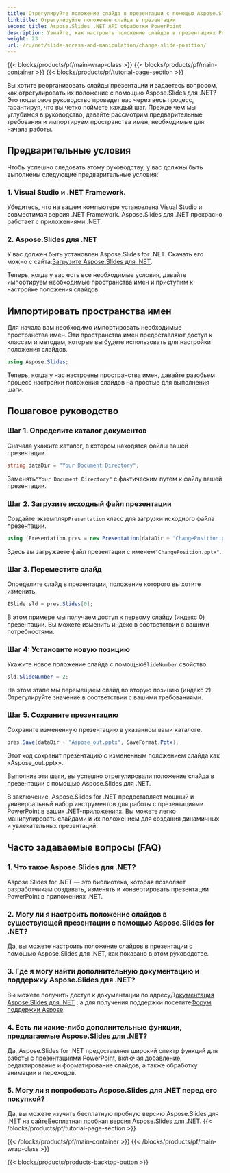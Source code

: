 ```yaml
---
title: Отрегулируйте положение слайда в презентации с помощью Aspose.Slides
linktitle: Отрегулируйте положение слайда в презентации
second_title: Aspose.Slides .NET API обработки PowerPoint
description: Узнайте, как настроить положение слайдов в презентациях PowerPoint с помощью Aspose.Slides для .NET. Совершенствуйте свои навыки презентации!
weight: 23
url: /ru/net/slide-access-and-manipulation/change-slide-position/
---
```


{{< blocks/products/pf/main-wrap-class >}}
{{< blocks/products/pf/main-container >}}
{{< blocks/products/pf/tutorial-page-section >}}


Вы хотите реорганизовать слайды презентации и задаетесь вопросом, как отрегулировать их положение с помощью Aspose.Slides для .NET? Это пошаговое руководство проведет вас через весь процесс, гарантируя, что вы четко поймете каждый шаг. Прежде чем мы углубимся в руководство, давайте рассмотрим предварительные требования и импортируем пространства имен, необходимые для начала работы.

## Предварительные условия

Чтобы успешно следовать этому руководству, у вас должны быть выполнены следующие предварительные условия:

### 1. Visual Studio и .NET Framework.

Убедитесь, что на вашем компьютере установлена Visual Studio и совместимая версия .NET Framework. Aspose.Slides для .NET прекрасно работает с приложениями .NET.

### 2. Aspose.Slides для .NET

 У вас должен быть установлен Aspose.Slides for .NET. Скачать его можно с сайта:[Загрузите Aspose.Slides для .NET](https://releases.aspose.com/slides/net/).

Теперь, когда у вас есть все необходимые условия, давайте импортируем необходимые пространства имен и приступим к настройке положения слайдов.

## Импортировать пространства имен

Для начала вам необходимо импортировать необходимые пространства имен. Эти пространства имен предоставляют доступ к классам и методам, которые вы будете использовать для настройки положения слайдов.

```csharp
using Aspose.Slides;
```

Теперь, когда у нас настроены пространства имен, давайте разобьем процесс настройки положения слайдов на простые для выполнения шаги.

## Пошаговое руководство

### Шаг 1. Определите каталог документов

Сначала укажите каталог, в котором находятся файлы вашей презентации.

```csharp
string dataDir = "Your Document Directory";
```

 Заменять`"Your Document Directory"` с фактическим путем к файлу вашей презентации.

### Шаг 2. Загрузите исходный файл презентации

 Создайте экземпляр`Presentation` класс для загрузки исходного файла презентации.

```csharp
using (Presentation pres = new Presentation(dataDir + "ChangePosition.pptx"))
```

 Здесь вы загружаете файл презентации с именем`"ChangePosition.pptx"`.

### Шаг 3. Переместите слайд

Определите слайд в презентации, положение которого вы хотите изменить.

```csharp
ISlide sld = pres.Slides[0];
```

В этом примере мы получаем доступ к первому слайду (индекс 0) презентации. Вы можете изменить индекс в соответствии с вашими потребностями.

### Шаг 4: Установите новую позицию

 Укажите новое положение слайда с помощью`SlideNumber` свойство.

```csharp
sld.SlideNumber = 2;
```

На этом этапе мы перемещаем слайд во вторую позицию (индекс 2). Отрегулируйте значение в соответствии с вашими требованиями.

### Шаг 5. Сохраните презентацию

Сохраните измененную презентацию в указанном вами каталоге.

```csharp
pres.Save(dataDir + "Aspose_out.pptx", SaveFormat.Pptx);
```

Этот код сохранит презентацию с измененным положением слайда как «Aspose_out.pptx».

Выполнив эти шаги, вы успешно отрегулировали положение слайда в презентации с помощью Aspose.Slides для .NET.

В заключение, Aspose.Slides for .NET предоставляет мощный и универсальный набор инструментов для работы с презентациями PowerPoint в ваших .NET-приложениях. Вы можете легко манипулировать слайдами и их положением для создания динамичных и увлекательных презентаций.

## Часто задаваемые вопросы (FAQ)

### 1. Что такое Aspose.Slides для .NET?

Aspose.Slides for .NET — это библиотека, которая позволяет разработчикам создавать, изменять и конвертировать презентации PowerPoint в приложениях .NET.

### 2. Могу ли я настроить положение слайдов в существующей презентации с помощью Aspose.Slides for .NET?

Да, вы можете настроить положение слайдов в презентации с помощью Aspose.Slides для .NET, как показано в этом руководстве.

### 3. Где я могу найти дополнительную документацию и поддержку Aspose.Slides для .NET?

 Вы можете получить доступ к документации по адресу[Документация Aspose.Slides для .NET](https://reference.aspose.com/slides/net/) , а для получения поддержки посетите[Форум поддержки Aspose](https://forum.aspose.com/).

### 4. Есть ли какие-либо дополнительные функции, предлагаемые Aspose.Slides для .NET?

Да, Aspose.Slides for .NET предоставляет широкий спектр функций для работы с презентациями PowerPoint, включая добавление, редактирование и форматирование слайдов, а также обработку анимации и переходов.

### 5. Могу ли я попробовать Aspose.Slides для .NET перед его покупкой?

 Да, вы можете изучить бесплатную пробную версию Aspose.Slides для .NET на сайте[Бесплатная пробная версия Aspose.Slides для .NET](https://releases.aspose.com/).
{{< /blocks/products/pf/tutorial-page-section >}}

{{< /blocks/products/pf/main-container >}}
{{< /blocks/products/pf/main-wrap-class >}}

{{< blocks/products/products-backtop-button >}}
